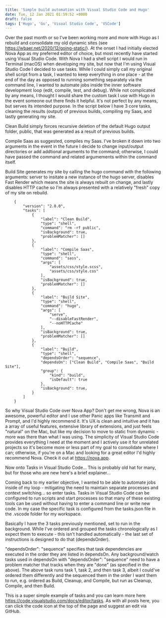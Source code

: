 ```yaml
---
title: 'Simple build automation with Visual Studio Code and Hugo'
date: Tue, 12 Jan 2021 01:59:52 +0000
draft: false
tags: ['Hugo', 'Go', 'Visual Studio Code', 'VSCode']
---
```

Over the past month or so I've been working more and more with Hugo as I rebuild and consolidate my old dynamic sites (see https://wbaer.net/2020/12/going-static/).  At the onset I had initially elected Nova App as my preferred editor of choice, but most recently have started using Visual Studio Code.  With Nova I had a shell script I would run in Terminal (macOS) when developing my site, but now that I'm using Visual Studio Code I decided to use tasks.  While I could simply call my original shell script from a task, I wanted to keep everything in one place - at the end of the day as opposed to running something separately via the command line, I wanted to automate jobs inside the inner software development loop (edit, compile, test, and debug).  While not complicated by any means, I thought I would share the custom task I use with Hugo in the event someone out there finds it helpful.  It's not perfect by any means, but serves its intended purpose.  In the script below I have 3 core tasks, cleaning the results (output) of previous builds, compiling my Saas, and lastly generating my site.

Clean Build simply forces recursive deletion of the default Hugo output folder, public, that was generated as a result of previous builds.

Compile Saas as suggested, compiles my Saas.  I've broken it down into two arguments in the event in the future I decide to change input/output directories or add addtional arguments to the command; otherwise, I could have passed the command and related argumements within the command itself.

Build Site generates my site by calling the hugo command with the following arguments: server to insitate a new instance of the hugo server, disables Fast Render which means the site is always rebuilt on change, and lastly disables HTTP cache so I'm always presented with a relatively "fresh" copy of my site on rebuild.

        {
            "version": "2.0.0",
            "tasks": [
                {
                    "label": "Clean Build",
                    "type": "shell",
                    "command": "rm -rf public",
                    "isBackground": true,
                    "problemMatcher": []
                },
                {
                    "label": "Compile Saas",
                    "type": "shell",
                    "command": "sass",
                    "args": [
                        "assets/css/style.scss",
                        "assets/css/style.css"
                    ],
                    "isBackground": true,
                    "problemMatcher": []
                },
                {
                    "label": "Build Site",
                    "type": "shell",
                    "command": "hugo",
                    "args": [
                        "serve",
                        "--disableFastRender",
                        "--noHTTPCache"
                    ],
                    "isBackground": true,
                    "problemMatcher": []
                },
                {
                    "label": "Build",
                    "type": "shell",
                    "dependsOrder": "sequence",
                    "dependsOn": ["Clean Build", "Compile Saas", "Build Site"],
                    "group": {
                        "kind": "build",
                        "isDefault": true
                    },
                    "isBackground": true,
                }
            ]
        }

So why Visual Studio Code over Nova App?  Don't get me wrong, Nova is an awesome, powerful editor and I use other Panic apps like Transmit and Prompt, and I'd highly recommend it.  It's UX is clean and intuitive and it has a array of useful features, extensive library of extensions, and just feels "natural" on the Mac, but like my decision to move to static from dynamic - more was there than what I was using.  The simplicity of Visual Studio Code provides everything I need at the moment and I actively use it for unrelated projects so it's become more or less part of my goal to consolidate where I can; otherwise, if you're on a Mac and looking for a great editor I'd highly recommend Nova.  Check it out at https://nova.app.

Now onto Tasks in Visual Studio Code...  This is probably old hat for many, but for those who are new here's a brief explainer...

Coming back to my earlier objective, I wanted to be able to automate jobs inside of my loop - mitigating the need to maintain separate processes and context switching... so enter tasks.  Tasks in Visual Studio Code can be configured to run scripts and start processes so that many of these existing tools can be used without having to enter a command line or write new code. In my case the specific task is configured from the tasks.json file in the .vscode folder for my workspace.

Basically I have the 3 tasks previously mentioned, set to run in the background.  While I've ordered and grouped the tasks chronologically as I expect them to execute - this isn't handled automatically - the last set of instructions is designed to do that (dependsOrder).

"dependsOrder": "sequence" specifies that task dependencies are executed in the order they are listed in dependsOn. Any background/watch tasks used in dependsOn with "dependsOrder": "sequence" need to have a problem matcher that tracks when they are "done" (as specified in the above). The above task runs task 1, task 2, and then task 3, albeit I could've ordered them differently and the sequenced them in the order I want them to run, e.g. ordered as Build, Cleanup, and Compile, but run as Cleanup, Compile, and then Build.

This is a super simple example of tasks and you can learn more here https://code.visualstudio.com/docs/editor/tasks.  As with all posts here, you can click the code icon at the top of the page and suggest an edit via GitHub.